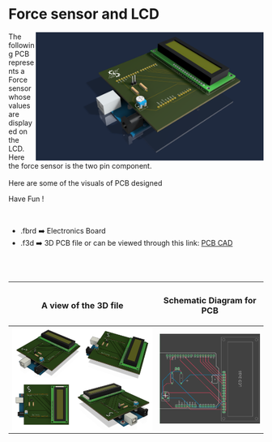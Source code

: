 <h1>Force sensor and LCD</h1>

<div>
   <img width=450 align=right src="https://github.com/Electroversity/Electroverse/blob/main/PCB%20Designs/43-Force%20sensor%20and%20LCD/img1.png"/>
   <p>The following PCB represents a Force sensor whose values are displayed on the LCD. Here the force sensor is the two pin component.<br><br>Here are some of the visuals of PCB designed<br>
        
   Have Fun !
  </p>
<br>

   - .fbrd ➡️ Electronics Board
   - .f3d  ➡️ 3D PCB file or can be viewed through this link: <a href="https://a360.co/3s40zxa">PCB CAD</a>
   
<br> <br>  
<div align=center>
   
| <h3>A view of the 3D file</h2> | <h3>Schematic Diagram for PCB</h3> |      
| --- | --- |
| <img width=600 align=center src="https://github.com/Electroversity/Electroverse/blob/main/PCB%20Designs/43-Force%20sensor%20and%20LCD/img2.png"/><br><img width=600 align=center src="https://github.com/Electroversity/Electroverse/blob/main/PCB%20Designs/43-Force%20sensor%20and%20LCD/img3.png"/> |    <img width="350" src="https://github.com/Electroversity/Electroverse/blob/main/PCB%20Designs/43-Force%20sensor%20and%20LCD/PCB_view.png"> | 
 
</div>

 



